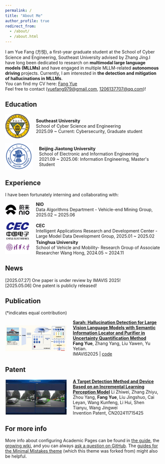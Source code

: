```yaml
---
permalink: /
title: "About Me"
author_profile: true
redirect_from: 
  - /about/
  - /about.html
---
```

I am Yue Fang (方悦), a first-year graduate student at the School of Cyber Science and Engineering, Southeast University advised by Zhang Jing.I have long been dedicated to research on **multimodal large language models (MLLMs)** and have engaged in multiple MLLM-related **autonomous driving** projects. Currently, I am interested in **the detection and mitigation of hallucinations in MLLMs**. 
<br>
You can find my CV here: [Fang Yue](../assets/YueFang_CV.pdf)
<br>
Feel free to contact (yuefang979@gmail.com, 1206137707@qq.com)!

Education
------
<div style="display: flex; align-items: center; gap: 20px; margin-bottom: 15px;">
  <img src="images/seu0.png" alt="Southeast University Logo" style="width: 80px; height: auto;"/>
  <div>
    <strong>Southeast University</strong><br>
    School of Cyber Science and Engineering<br>
    2025.09 ~ Current: Cybersecurity, Graduate student
  </div>
</div>

<div style="display: flex; align-items: center; gap: 20px;">
  <img src="images/bjtu.png" alt="Beijing Jiaotong University Logo" style="width: 90px; height: auto;"/>
  <div>
    <strong>Beijing Jiaotong University</strong><br>
    School of Electronic and Information Engineering<br>
    2021.09 ~ 2025.06: Information Engineering, Master's Student
  </div>
</div>

Experience
------
I have been fortunately interning and collaborating with:
<div style="display: flex; align-items: center; gap: 20px; margin-bottom: 15px;">
  <img src="images/nio.png" alt="NIO Logo" style="width: 80px; height: auto;"/>
  <div>
    <strong>NIO</strong><br>
    Data Algorithms Department - Vehicle-end Mining Group, 2025.02 ~ 2025.06 
  </div>
</div>
<div style="display: flex; align-items: center; gap: 20px;">
  <img src="images/cec.png" alt="CEC Logo" style="width: 80px; height: auto;"/>
  <div>
    <strong>CEC</strong><br>
    Intelligent Applications Research and Development Center - Large Model Data Development Group, 2025.01 ~ 2025.02
  </div>
</div>
<div style="display: flex; align-items: center; gap: 20px;">
  <img src="images/thu.png" alt="thu Logo" style="width: 80px; height: auto;"/>
  <div>
    <strong>Tsinghua University</strong><br>
    School of Vehicle and Mobility- Research Group of Associate Researcher Wang Hong, 2024.05 ~ 2024.11
  </div>
</div>

News
------
[2025.07.27] One paper is under review by IMAVIS 2025!
<br>
[2025.05.06] One patent is publicly released!

Publication
------
(*indicates equal contribution)
<div style="display: flex; align-items: center; gap: 20px;">
  <img src="images/sarah.png" alt="sarah Logo" style="width: 200px; height: auto;"/>
  <div>
    <strong><a href="/publication/sarah">Sarah: Hallucination Detection for Large Vision Language Models with Semantic Information Locator and Purifier in Uncertainty Quantification Method</a></strong>
    <br>
    <strong>Fang Yue</strong>, Zhang Yang, Liu Yawen, Yu Yetian.
    <br>
    IMAVIS2025 | <a href="https://github.com/YUEFANG0211/Sarah">code</a>
  </div>
</div>

Patent
------
<div style="display: flex; align-items: center; gap: 20px;">
  <img src="images/meta.png" alt="increminal Logo" style="width: 200px; height: auto;"/>
  <div>
    <strong><a href="https://pss-system.cponline.cnipa.gov.cn/retrieveList?prevPageTit=changgui" target="_blank" rel="noopener noreferrer">A Target Detection Method and Device Based on an Incremental Learning Perception Model</a></strong>
    Li Zhiwei, Zhang Zhiyu, Zhou Yang, <strong>Fang Yue</strong>, Liu Jingshuo, Cai Leyan, Wang Kunfeng, Li Hui, Shen Tianyu, Wang Jingwei
    <br>
    Invention Patent, CN202411715425
  </div>
</div>

For more info
------
More info about configuring Academic Pages can be found in [the guide](https://academicpages.github.io/markdown/), the [growing wiki](https://github.com/academicpages/academicpages.github.io/wiki), and you can always [ask a question on GitHub](https://github.com/academicpages/academicpages.github.io/discussions). The [guides for the Minimal Mistakes theme](https://mmistakes.github.io/minimal-mistakes/docs/configuration/) (which this theme was forked from) might also be helpful.
